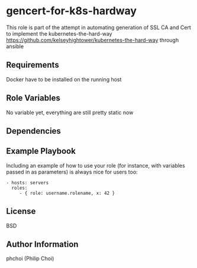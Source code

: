 gencert-for-k8s-hardway
=========

This role is part of the attempt in automating generation of SSL CA and Cert to implement the kubernetes-the-hard-way https://github.com/kelseyhightower/kubernetes-the-hard-way through ansible

Requirements
------------

Docker have to be installed on the running host

Role Variables
--------------

No variable yet, everything are still pretty static now

Dependencies
------------


Example Playbook
----------------

Including an example of how to use your role (for instance, with variables passed in as parameters) is always nice for users too:

    - hosts: servers
      roles:
         - { role: username.rolename, x: 42 }

License
-------

BSD

Author Information
------------------

phchoi (Philip Choi)
